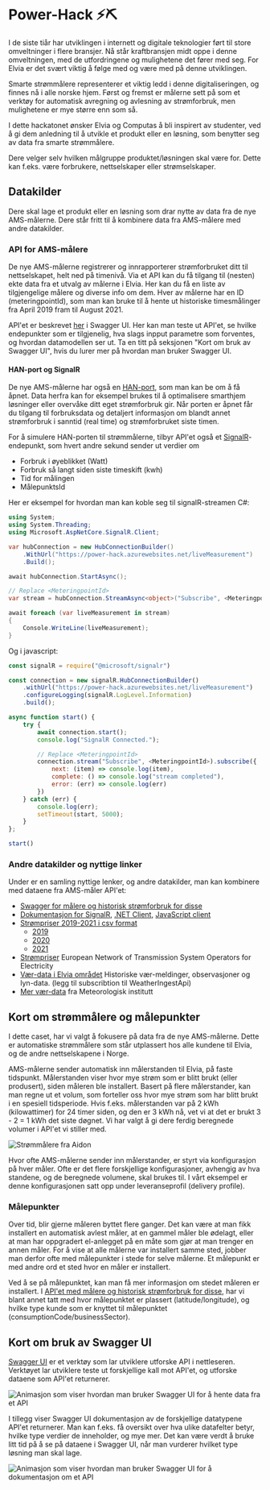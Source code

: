 # Power-Hack ⚡⛏️

I de siste tiår har utviklingen i internett og digitale teknologier ført til store omveltninger i flere bransjer. Nå står kraftbransjen midt oppe i denne omveltningen, med de utfordringene og mulighetene det fører med seg. For Elvia er det svært viktig å følge med og være med på denne utviklingen.

Smarte strømmålere representerer et viktig ledd i denne digitaliseringen, og finnes nå i alle norske hjem. Først og fremst er målerne sett på som et verktøy for automatisk avregning og avlesning av strømforbruk, men mulighetene er mye større enn som så.

I dette hackatonet ønsker Elvia og Computas å bli inspirert av studenter, ved å gi dem anledning til å utvikle et produkt eller en løsning, som benytter seg av data fra smarte strømmålere.

Dere velger selv hvilken målgruppe produktet/løsningen skal være for. Dette kan f.eks. være forbrukere, nettselskaper eller strømselskaper.

## Datakilder

Dere skal lage et produkt eller en løsning som drar nytte av data fra de nye AMS-målerne. Dere står fritt til å kombinere data fra AMS-målere med andre datakilder.

### API for AMS-målere

De nye AMS-målerne registrerer og innrapporterer strømforbruket ditt til nettselskapet, helt ned på timenivå. Via et API kan du få tilgang til (nesten) ekte data fra et utvalg av målerne i Elvia. Her kan du få en liste av tilgjengelige målere og diverse info om dem. Hver av målerne har en ID (meteringpointId), som man kan bruke til å hente ut historiske timesmålinger fra April 2019 fram til August 2021.

API'et er beskrevet [her](https://power-hack.azurewebsites.net/swagger/index.html) i Swagger UI. Her kan man teste ut API'et, se hvilke endepunkter som er tilgjenelig, hva slags inpput parametre som forventes, og hvordan datamodellen ser ut. Ta en titt på seksjonen "Kort om bruk av Swagger UI", hvis du lurer mer på hvordan man bruker Swagger UI.

#### HAN-port og SignalR

De nye AMS-målerne har også en [HAN-port](https://www.elvia.no/smart-forbruk/alt-om-din-strommaler/dette-er-han-porten/), som man kan be om å få åpnet. Data herfra kan for eksempel brukes til å optimalisere smarthjem løsninger eller overvåke ditt eget strømforbruk gir. Når porten er åpnet får du tilgang til forbruksdata og detaljert informasjon om blandt annet strømforbruk i sanntid (real time) og strømforbruket siste timen.

For å simulere HAN-porten til strømmålerne, tilbyr API'et også et [SignalR](https://docs.microsoft.com/en-us/aspnet/core/signalr/introduction?WT.mc_id=dotnet-35129-website&view=aspnetcore-5.0)-endepunkt, som hvert andre sekund sender ut verdier om
- Forbruk i øyeblikket (Watt)
- Forbruk så langt siden siste timeskift (kwh)
- Tid for målingen
- MålepunktsId

Her er eksempel for hvordan man kan koble seg til signalR-streamen C#:
```csharp
using System;
using System.Threading;
using Microsoft.AspNetCore.SignalR.Client;

var hubConnection = new HubConnectionBuilder()
    .WithUrl("https://power-hack.azurewebsites.net/liveMeasurement")
    .Build();

await hubConnection.StartAsync();

// Replace <MeteringpointId>
var stream = hubConnection.StreamAsync<object>("Subscribe", <MeteringpointId>);

await foreach (var liveMeasurement in stream)
{
    Console.WriteLine(liveMeasurement);
}
```

Og i javascript:
```js
const signalR = require("@microsoft/signalr")

const connection = new signalR.HubConnectionBuilder()
    .withUrl("https://power-hack.azurewebsites.net/liveMeasurement")
    .configureLogging(signalR.LogLevel.Information)
    .build();

async function start() {
    try {
        await connection.start();
        console.log("SignalR Connected.");

        // Replace <MeteringpointId>
        connection.stream("Subscribe", <MeteringpointId>).subscribe({
            next: (item) => console.log(item),
            complete: () => console.log("stream completed"),
            error: (err) => console.log(err)
        })
    } catch (err) {
        console.log(err);
        setTimeout(start, 5000);
    }
};

start()
```


### Andre datakilder og nyttige linker
Under er en samling nyttige lenker, og andre datakilder, man kan kombinere med dataene fra AMS-måler API'et:
- [Swagger for målere og historisk strømforbruk for disse](https://power-hack.azurewebsites.net/swagger/index.html)
- [Dokumentasjon for SignalR](https://docs.microsoft.com/en-us/aspnet/core/signalr/introduction?WT.mc_id=dotnet-35129-website&view=aspnetcore-5.0), [.NET Client](https://docs.microsoft.com/en-us/aspnet/core/signalr/dotnet-client?view=aspnetcore-5.0&tabs=visual-studio), [JavaScript client](https://docs.microsoft.com/en-us/aspnet/core/signalr/javascript-client?view=aspnetcore-5.0)
- [Strømpriser 2019-2021 i csv format](Strømpriser/)
  - [2019](Strømpriser/Day-ahead%20Prices_201901010000-202001010000.csv)
  - [2020](Strømpriser/Day-ahead%20Prices_202001010000-202101010000.csv)
  - [2021](Strømpriser/Day-ahead%20Prices_202101010000-202201010000.csv)
- [Strømpriser](https://transparency.entsoe.eu/transmission-domain/r2/dayAheadPrices/show) European Network of Transmission System Operators for Electricity
- [Vær-data i Elvia området](https://elvia.portal.azure-api.net/) Historiske vær-meldinger, observasjoner og lyn-data. (legg til subscribtion til WeatherIngestApi)
- [Mer vær-data](https://frost.met.no/index.html) fra Meteorologisk institutt


## Kort om strømmålere og målepunkter
I dette caset, har vi valgt å fokusere på data fra de nye AMS-målerne. Dette er automatiske strømmålere som står utplassert hos alle kundene til Elvia, og de andre nettselskapene i Norge.

AMS-målerne sender automatisk inn målerstanden til Elvia, på faste tidspunkt. Målerstanden viser hvor mye strøm som er blitt brukt (eller produsert), siden måleren ble installert. Basert på flere målerstander, kan man regne ut et volum, som forteller oss hvor mye strøm som har blitt brukt i en spesiell tidsperiode. Hvis f.eks. målerstanden var på 2 kWh (kilowattimer) for 24 timer siden, og den er 3 kWh nå, vet vi at det er brukt 3 - 2 = 1 kWh det siste døgnet. Vi har valgt å gi dere ferdig beregnede volumer i API'et vi stiller med.

![Strømmålere fra Aidon](images/aidon-meters.png)

Hvor ofte AMS-målerne sender inn målerstander, er styrt via konfigurasjon på hver måler. Ofte er det flere forskjellige konfigurasjoner, avhengig av hva standene, og de beregnede volumene, skal brukes til. I vårt eksempel er denne konfigurasjonen satt opp under leveranseprofil (delivery profile).

### Målepunkter
Over tid, blir gjerne måleren byttet flere ganger. Det kan være at man fikk installert en automatisk avlest måler, at en gammel måler ble ødelagt, eller at man har oppgradert el-anlegget på en måte som gjør at man trenger en annen måler. For å vise at alle målerne var installert samme sted, jobber man derfor ofte med målepunkter i stede for selve målerne. Et målepunkt er med andre ord et sted hvor en måler er installert.

Ved å se på målepunktet, kan man få mer informasjon om stedet måleren er installert. I [API'et med målere og historisk strømforbruk for disse](https://power-hack.azurewebsites.net/swagger/index.html), har vi blant annet tatt med hvor målepunktet er plassert (latitude/longitude), og hvilke type kunde som er knyttet til målepunktet (consumptionCode/businessSector).


## Kort om bruk av Swagger UI
[Swagger UI](https://swagger.io/tools/swagger-ui/) er et verktøy som lar utviklere utforske API i nettleseren. Verktøyet lar utviklere teste ut forskjellige kall mot API'et, og utforske dataene som API'et returnerer.

![Animasjon som viser hvordan man bruker Swagger UI for å hente data fra et API](images/swagger-ui-usage.gif)

I tillegg viser Swagger UI dokumentasjon av de forskjellige datatypene API'et returnerer. Man kan f.eks. få oversikt over hva ulike datafelter betyr, hvilke type verdier de inneholder, og mye mer. Det kan være verdt å bruke litt tid på å se på dataene i Swagger UI, når man vurderer hvilket type løsning man skal lage.

![Animasjon som viser hvordan man bruker Swagger UI for å dokumentasjon om et API](images/swagger-ui-documentation.gif)
